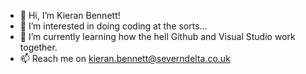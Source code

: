 - 👋 Hi, I’m Kieran Bennett!
- 👀 I’m interested in doing coding at the sorts...
- 🌱 I’m currently learning how the hell Github and Visual Studio work together.
- 📫 Reach me on kieran.bennett@severndelta.co.uk

<!---
KBennettSevernDelta/KBennettSevernDelta is a ✨ special ✨ repository because its `README.md` (this file) appears on your GitHub profile.
You can click the Preview link to take a look at your changes.
--->
